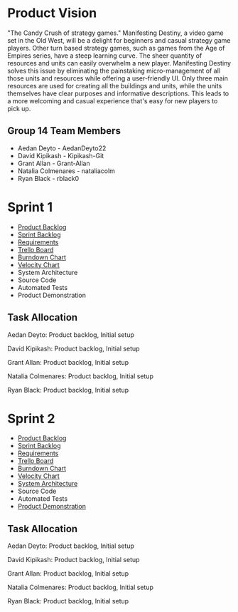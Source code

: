 # Product Vision
"The Candy Crush of strategy games." Manifesting Destiny, a video game set in the Old West, will be a delight for beginners and casual strategy game players. Other turn based strategy games, such as games from the Age of Empires series, have a steep learning curve. The sheer quantity of resources and units can easily overwhelm a new player. Manifesting Destiny solves this issue by eliminating the painstaking micro-management of all those units and resources while offering a user-friendly UI. Only three main resources are used for creating all the buildings and units, while the units themselves have clear purposes and informative descriptions. This leads to a more welcoming and casual experience that's easy for new players to pick up.

## Group 14 Team Members
* Aedan Deyto - AedanDeyto22
* David Kipikash - Kipikash-Git
* Grant Allan - Grant-Allan
* Natalia Colmenares - nataliacolm
* Ryan Black - rblack0

# Sprint 1
* [Product Backlog](https://trello.com/b/FpkzNxdc/backlogs)
* [Sprint Backlog](https://trello.com/b/FpkzNxdc/backlogs)
* [Requirements](https://trello.com/b/FpkzNxdc/backlogs)
* [Trello Board](https://trello.com/b/FpkzNxdc/backlogs)
* [Burndown Chart](https://docs.google.com/spreadsheets/d/1mqqSALltwAl0edOKvCXrpOLnEsmOgAQWlE3VF5gjhaM/edit?ts=601f11a4#gid=0)
* [Velocity Chart](https://docs.google.com/spreadsheets/d/1SVAG2XL3UHwgRf9H_69p2QMZEYk6puFvHCiJfRDD5Q4/edit#gid=0)
* System Architecture
* Source Code
* Automated Tests
* Product Demonstration

## Task Allocation
Aedan Deyto: Product backlog, Initial setup

David Kipikash: Product backlog, Initial setup

Grant Allan: Product backlog, Initial setup

Natalia Colmenares: Product backlog, Initial setup

Ryan Black: Product backlog, Initial setup

# Sprint 2
* [Product Backlog](https://trello.com/b/FpkzNxdc/backlogs)
* [Sprint Backlog](https://trello.com/b/FpkzNxdc/backlogs)
* [Requirements](https://trello.com/b/FpkzNxdc/backlogs)
* [Trello Board](https://trello.com/b/FpkzNxdc/backlogs)
* [Burndown Chart](https://docs.google.com/spreadsheets/d/1mqqSALltwAl0edOKvCXrpOLnEsmOgAQWlE3VF5gjhaM/edit?ts=601f11a4#gid=1491789175)
* [Velocity Chart](https://docs.google.com/spreadsheets/d/1SVAG2XL3UHwgRf9H_69p2QMZEYk6puFvHCiJfRDD5Q4/edit#gid=0)
* [System Architecture](https://github.com/Grant-Allan/COP-Strategy-Game/blob/main/artifacts/architecture.md)
* Source Code
* Automated Tests
* [Product Demonstration](https://youtu.be/xD75lnCag3w)

## Task Allocation
Aedan Deyto: Product backlog, Initial setup

David Kipikash: Product backlog, Initial setup

Grant Allan: Product backlog, Initial setup

Natalia Colmenares: Product backlog, Initial setup

Ryan Black: Product backlog, Initial setup
